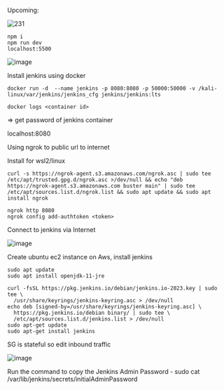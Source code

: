 Upcoming:

![231](https://github.com/K-izme/Jenkins-CICD-pipeline/assets/91515708/2f493fd4-c814-437b-838a-6e53041409ae)

```
npm i
npm run dev
localhost:5500
```
![image](https://github.com/K-izme/Login-registration-authentication/assets/91515708/57b2d8a8-4fb7-4656-a5d8-40719b4c35a2)

Install jenkins using docker

```
docker run -d  --name jenkins -p 8080:8080 -p 50000:50000 -v /kali-linux/var/jenkins/jenkins_cfg jenkins/jenkins:lts
```
```
docker logs <container id> 
```
=> get password of jenkins container

localhost:8080 

Using ngrok to public url to internet

Install for wsl2/linux
```
curl -s https://ngrok-agent.s3.amazonaws.com/ngrok.asc | sudo tee /etc/apt/trusted.gpg.d/ngrok.asc >/dev/null && echo "deb https://ngrok-agent.s3.amazonaws.com buster main" | sudo tee /etc/apt/sources.list.d/ngrok.list && sudo apt update && sudo apt install ngrok
```

```
ngrok http 8080
ngrok config add-authtoken <token>
```

Connect to jenkins via Internet

![image](https://github.com/K-izme/Jenkins-CICD-pipeline/assets/91515708/119cd018-78d5-4bba-9082-5b354fced2f8)

Create ubuntu ec2 instance on Aws, install jenkins
```
sudo apt update
sudo apt install openjdk-11-jre
```
```
curl -fsSL https://pkg.jenkins.io/debian/jenkins.io-2023.key | sudo tee \
  /usr/share/keyrings/jenkins-keyring.asc > /dev/null
echo deb [signed-by=/usr/share/keyrings/jenkins-keyring.asc] \
  https://pkg.jenkins.io/debian binary/ | sudo tee \
  /etc/apt/sources.list.d/jenkins.list > /dev/null
sudo apt-get update
sudo apt-get install jenkins
```
SG is stateful so edit inbound traffic

![image](https://github.com/K-izme/Jenkins-CICD-pipeline/assets/91515708/593824cb-d5aa-4644-9315-28e622ca3f59)

Run the command to copy the Jenkins Admin Password - sudo cat /var/lib/jenkins/secrets/initialAdminPassword 
